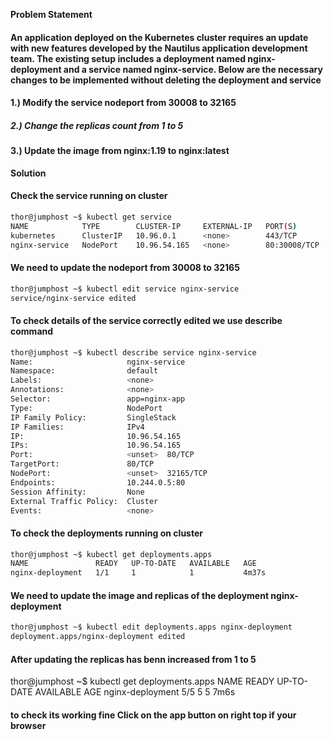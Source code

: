 **Problem Statement**

#### An application deployed on the Kubernetes cluster requires an update with new features developed by the Nautilus application development team. The existing setup includes a deployment named nginx-deployment and a service named nginx-service. Below are the necessary changes to be implemented without deleting the deployment and service

#### 1.) Modify the service nodeport from 30008 to 32165

##### 2.) Change the replicas count from 1 to 5

#### 3.) Update the image from nginx:1.19 to nginx:latest

**Solution**

#### Check the service running on cluster

```bash
thor@jumphost ~$ kubectl get service
NAME            TYPE        CLUSTER-IP     EXTERNAL-IP   PORT(S)        AGE
kubernetes      ClusterIP   10.96.0.1      <none>        443/TCP        63m
nginx-service   NodePort    10.96.54.165   <none>        80:30008/TCP   100s
```

#### We need to update the nodeport from 30008 to 32165

```bash
thor@jumphost ~$ kubectl edit service nginx-service
service/nginx-service edited
```

#### To check details of the service correctly edited we use describe command

```bash
thor@jumphost ~$ kubectl describe service nginx-service
Name:                     nginx-service
Namespace:                default
Labels:                   <none>
Annotations:              <none>
Selector:                 app=nginx-app
Type:                     NodePort
IP Family Policy:         SingleStack
IP Families:              IPv4
IP:                       10.96.54.165
IPs:                      10.96.54.165
Port:                     <unset>  80/TCP
TargetPort:               80/TCP
NodePort:                 <unset>  32165/TCP
Endpoints:                10.244.0.5:80
Session Affinity:         None
External Traffic Policy:  Cluster
Events:                   <none>
```

#### To check the deployments running on cluster

```bash
thor@jumphost ~$ kubectl get deployments.apps
NAME               READY   UP-TO-DATE   AVAILABLE   AGE
nginx-deployment   1/1     1            1           4m37s
```

#### We need to update the image and replicas of the deployment nginx-deployment

```bash
thor@jumphost ~$ kubectl edit deployments.apps nginx-deployment
deployment.apps/nginx-deployment edited
```

#### After updating the replicas has benn increased from 1 to 5

thor@jumphost ~$ kubectl get deployments.apps
NAME               READY   UP-TO-DATE   AVAILABLE   AGE
nginx-deployment   5/5     5            5           7m6s

#### to check its working fine Click on the app button on right top if your browser
